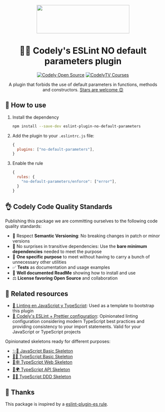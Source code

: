 <p align="center">
  <a href="https://codely.com">
    <img src="https://user-images.githubusercontent.com/10558907/170513882-a09eee57-7765-4ca4-b2dd-3c2e061fdad0.png" width="300px" height="92px"/>
  </a>
</p>

<h1 align="center">
  🙅‍♀️ Codely's ESLint NO default parameters plugin
</h1>

<p align="center">
    <a href="https://github.com/CodelyTV"><img src="https://img.shields.io/badge/CodelyTV-OS-green.svg?style=flat-square" alt="Codely Open Source"/></a>
    <a href="https://pro.codely.com"><img src="https://img.shields.io/badge/CodelyTV-PRO-black.svg?style=flat-square" alt="CodelyTV Courses"/></a>
</p>

<p align="center">
  A plugin that forbids the use of default parameters in functions, methods and constructors.
  <a href="https://github.com/CodelyTV/eslint-plugin-no-default-parameters/stargazers">Stars are welcome 😊</a>
</p>

## 👀 How to use

1. Install the dependency
   ```bash
   npm install --save-dev eslint-plugin-no-default-parameters
   ```
2. Add the plugin to your `.eslintrc.js` file:
    ```js
    {
      plugins: ["no-default-parameters"],
    }
    ``` 
3. Enable the rule
    ```js
    {
      rules: {
        "no-default-parameters/enforce": ["error"],
      }
    }
    ```

## 👌 Codely Code Quality Standards

Publishing this package we are committing ourselves to the following code quality standards:

- 🤝 Respect **Semantic Versioning**: No breaking changes in patch or minor versions
- 🤏 No surprises in transitive dependencies: Use the **bare minimum dependencies** needed to meet the purpose
- 🎯 **One specific purpose** to meet without having to carry a bunch of unnecessary other utilities
- ✅ **Tests** as documentation and usage examples
- 📖 **Well documented ReadMe** showing how to install and use
- ⚖️ **License favoring Open Source** and collaboration

## 🔀 Related resources

- [🔦 Linting en JavaScript y TypeScript](https://pro.codely.com/library/linting-en-javascript-y-typescript-188432/446893/about/): Used as a template to bootstrap this plugin
- [🤏 Codely's ESLint + Prettier configuration](https://github.com/CodelyTV/eslint-config-codely): Opinionated linting configuration considering modern TypeScript best practices and providing consistency to your import statements. Valid for your JavaScript or TypeScript projects

Opinionated skeletons ready for different purposes:

- [✨🌱 JavaScript Basic Skeleton](https://github.com/CodelyTV/javascript-basic-skeleton)
- [🔷🌱 TypeScript Basic Skeleton](https://github.com/CodelyTV/typescript-basic-skeleton)
- [🔷🕸️ TypeScript Web Skeleton](https://github.com/CodelyTV/typescript-web-skeleton)
- [🔷🌍 TypeScript API Skeleton](https://github.com/CodelyTV/typescript-api-skeleton)
- [🔷✨ TypeScript DDD Skeleton](https://github.com/CodelyTV/typescript-ddd-skeleton)

## 🙌 Thanks

This package is inspired by a [eslint-plugin-es rule](https://github.com/mysticatea/eslint-plugin-es/blob/v1.4.1/lib/rules/no-default-parameters.js).
